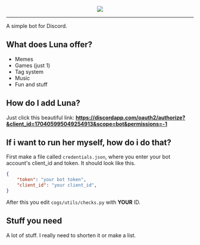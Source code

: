 <p style="text-align:center;">
<img src="http://i.imgur.com/UBmdzKZ.png"></p>

---

A simple bot for Discord.

## What does Luna offer?
* Memes
* Games (just 1)
* Tag system
* Music
* Fun and stuff

## How do I add Luna?
Just click this beautiful link: **https://discordapp.com/oauth2/authorize?&client_id=170405995049254913&scope=bot&permissions=-1**

## If i want to run her myself, how do i do that?
First make a file called `credentials.json`, where you enter your bot account's client_id and token. It should look like this.

```JSON
{
    "token": "your bot token",
    "client_id": "your client_id",
}
```

After this you edit `cogs/utils/checks.py` with **YOUR** ID.

## Stuff you need
A lot of stuff. I really need to shorten it or make a list.